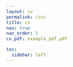 ```yaml
---
layout: cv
permalink: /cv/
title: cv
nav: true
nav_order: 1
cv_pdf: example_pdf.pdf

toc:
  sidebar: left
---
```

